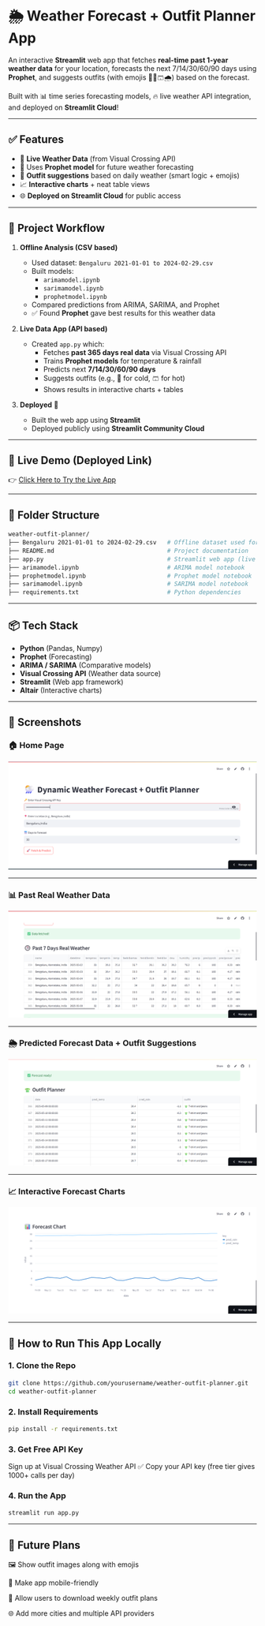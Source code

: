 # 🌦️ Weather Forecast + Outfit Planner App

An interactive **Streamlit** web app that fetches **real-time past 1-year weather data** for your location, forecasts the next 7/14/30/60/90 days using **Prophet**, and suggests outfits (with emojis 👕🧥🩳🌧️) based on the forecast.

Built with 📊 time series forecasting models, 🔥 live weather API integration, and deployed on **Streamlit Cloud**!

---

## ✅ Features

- 🚀 **Live Weather Data** (from Visual Crossing API)
- 🤖 Uses **Prophet model** for future weather forecasting
- 👕 **Outfit suggestions** based on daily weather (smart logic + emojis)
- 📈 **Interactive charts** + neat table views
- 🌐 **Deployed on Streamlit Cloud** for public access

---

## 📝 Project Workflow

1. **Offline Analysis (CSV based)**
    - Used dataset: `Bengaluru 2021-01-01 to 2024-02-29.csv`
    - Built models:
      - `arimamodel.ipynb`
      - `sarimamodel.ipynb`
      - `prophetmodel.ipynb`
    - Compared predictions from ARIMA, SARIMA, and Prophet
    - ✅ Found **Prophet** gave best results for this weather data

2. **Live Data App (API based)**
    - Created `app.py` which:
      - Fetches **past 365 days real data** via Visual Crossing API
      - Trains **Prophet models** for temperature & rainfall
      - Predicts next **7/14/30/60/90 days**
      - Suggests outfits (e.g., 🧥 for cold, 🩳 for hot)
      - Shows results in interactive charts + tables

3. **Deployed** 🚀
    - Built the web app using **Streamlit**
    - Deployed publicly using **Streamlit Community Cloud**

---

## 🚀 Live Demo (Deployed Link)

👉 [Click Here to Try the Live App]([https://your-streamlit-cloud-link](https://real-time-weather-app-chcivn69o7hvqkyqpweauy.streamlit.app/))

---

## 📂 Folder Structure
```bash
weather-outfit-planner/
├── Bengaluru 2021-01-01 to 2024-02-29.csv   # Offline dataset used for initial experiments
├── README.md                                # Project documentation
├── app.py                                   # Streamlit web app (live forecasting)
├── arimamodel.ipynb                         # ARIMA model notebook
├── prophetmodel.ipynb                       # Prophet model notebook
├── sarimamodel.ipynb                        # SARIMA model notebook
├── requirements.txt                         # Python dependencies
```

---

## 📦 Tech Stack

- **Python** (Pandas, Numpy)
- **Prophet** (Forecasting)
- **ARIMA / SARIMA** (Comparative models)
- **Visual Crossing API** (Weather data source)
- **Streamlit** (Web app framework)
- **Altair** (Interactive charts)

---

## 📸 Screenshots

### 🏠 Home Page
![Home Page](screenshots/homepage.png)

---

### 📊 Past Real Weather Data
![Past Real Data](screenshots/past_real_data.png)

---

### 🌦️ Predicted Forecast Data + Outfit Suggestions
![Predicted Data](screenshots/predicted_data.png)

---

### 📈 Interactive Forecast Charts
![Charts](screenshots/charts.png)


---


## 📝 How to Run This App Locally

### 1. Clone the Repo
```bash
git clone https://github.com/yourusername/weather-outfit-planner.git
cd weather-outfit-planner
```


### 2. Install Requirements
```bash
pip install -r requirements.txt
```

### 3. Get Free API Key
Sign up at Visual Crossing Weather API ✅
Copy your API key (free tier gives 1000+ calls per day)

### 4. Run the App
```bash
streamlit run app.py
```

---

## 🚧 Future Plans

🖼️ Show outfit images along with emojis

📱 Make app mobile-friendly

📅 Allow users to download weekly outfit plans

🌐 Add more cities and multiple API providers


